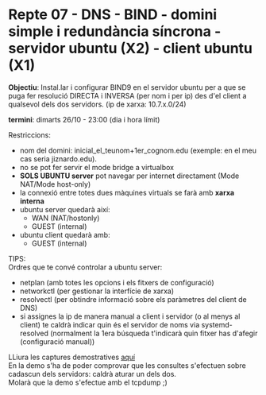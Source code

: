 # Repte 07 - DNS - BIND - domini simple i redundància síncrona - servidor ubuntu (X2) - client ubuntu (X1)
 
**Objectiu**: Instal.lar i configurar BIND9 en el servidor ubuntu per a que se puga fer resolució DIRECTA i INVERSA (per nom i per ip)  des d'el client a qualsevol dels dos servidors. (ip de xarxa: 10.7.x.0/24)

**termini**: dimarts 26/10 - 23:00 (dia i hora límit)

Restriccions:  
- nom del domini: inicial_el_teunom+1er_cognom.edu (exemple: en el meu cas seria jiznardo.edu).  
- no se pot fer servir el mode bridge a virtualbox  
- **SOLS UBUNTU server** pot navegar per internet directament (Mode NAT/Mode host-only)
- la connexió entre totes dues màquines virtuals se farà amb **xarxa interna**  
- ubuntu server quedarà així:  
  - WAN (NAT/hostonly)  
  - GUEST (internal)  
- ubuntu client quedarà amb:   
  - GUEST (internal)  

TIPS:  
Ordres que te convé controlar a ubuntu server: 
- netplan (amb totes les opcions i els fitxers de configuració)  
- networkctl (per gestionar la interfície de xarxa)  
- resolvectl (per obtindre informació sobre els paràmetres del client de DNS)  
- si assignes la ip de manera manual a client i servidor (o al menys al client) te caldrà indicar quin és el servidor de noms via systemd-resolved (normalment la 1era búsqueda t'indicarà quin fitxer has d'afegir (configuració manual))


LLiura les captures demostratives [aquí](http://tiny.cc/3hhkuz)  
En la demo s'ha de poder comprovar que les consultes s'efectuen sobre cadascun dels servidors: caldrà aturar un dels dos.  
Molarà que la demo s'efectue amb el tcpdump ;)

